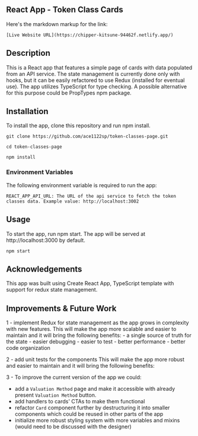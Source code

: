 ## React App - Token Class Cards

Here's the markdown markup for the link:

`[Live Website URL](https://chipper-kitsune-94462f.netlify.app/)`

## Description

This is a React app that features a simple page of cards with data populated from an API service. The state management is currently done only with hooks, but it can be easily refactored to use Redux (installed for eventual use). The app utilizes TypeScript for type checking. A possible alternative for this purpose could be PropTypes npm package.

## Installation

To install the app, clone this repository and run npm install.

```
git clone https://github.com/ace1122sp/token-classes-page.git
```

```
cd token-classes-page
```

```
npm install
```

### Environment Variables

The following environment variable is required to run the app:

`REACT_APP_API_URL: The URL of the api service to fetch the token classes data. Example value: http://localhost:3002`

## Usage

To start the app, run npm start. The app will be served at http://localhost:3000 by default.

```
npm start
```

## Acknowledgements

This app was built using Create React App, TypeScript template with support for redux state management.

## Improvements & Future Work

1 - implement Redux for state management as the app grows in complexity with new features.
This will make the app more scalable and easier to maintain and it will bring the following benefits: - a single source of truth for the state - easier debugging - easier to test - better performance - better code organization

2 - add unit tests for the components
This will make the app more robust and easier to maintain and it will bring the following benefits:

3 - To improve the current version of the app we could:

- add a `Valuation Method` page and make it accessible with already present `Valuation Method` button.
- add handlers to cards' CTAs to make them functional
- refactor `Card` component further by destructuring it into smaller components which could be reused in other parts of the app
- initialize more robust styling system with more variables and mixins (would need to be discussed with the designer)
